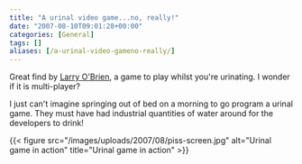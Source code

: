 ```yaml
---
title: "A urinal video game...no, really!"
date: "2007-08-10T09:01:28+00:00"
categories: [General]
tags: []
aliases: [/a-urinal-video-gameno-really/]
---
```


Great find by [Larry O'Brien](http://www.knowing.net/), a game to play whilst you're urinating. I wonder if it is multi-player?

I just can't imagine springing out of bed on a morning to go program a urinal game. They must have had industrial quantities of water around for the developers to drink!

{{< figure src="/images/uploads/2007/08/piss-screen.jpg" alt="Urinal game in action" title="Urinal game in action" >}}
